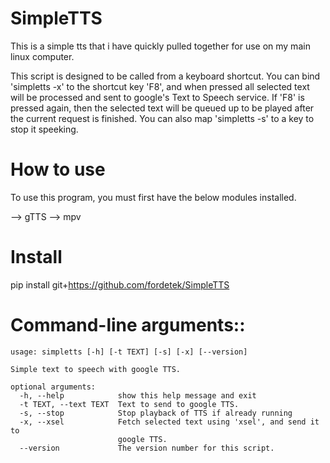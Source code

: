 # SimpleTTS
This is a simple tts that i have quickly pulled together for use on my main linux computer.

This script is designed to be called from a keyboard shortcut. You can bind 'simpletts -x' to
the shortcut key 'F8', and when pressed all selected text will be processed and sent to google's 
Text to Speech service. If 'F8' is pressed again, then the selected text will be queued up to be played after the
current request is finished. You can also map 'simpletts -s' to a key to stop it speeking.

# How to use
To use this program, you must first have the below modules installed.

  --> gTTS
  --> mpv

# Install
pip install git+https://github.com/fordetek/SimpleTTS

# Command-line arguments::

    usage: simpletts [-h] [-t TEXT] [-s] [-x] [--version]
    
    Simple text to speech with google TTS.
    
    optional arguments:
      -h, --help            show this help message and exit
      -t TEXT, --text TEXT  Text to send to google TTS.
      -s, --stop            Stop playback of TTS if already running
      -x, --xsel            Fetch selected text using 'xsel', and send it to
                            google TTS.
      --version             The version number for this script.
